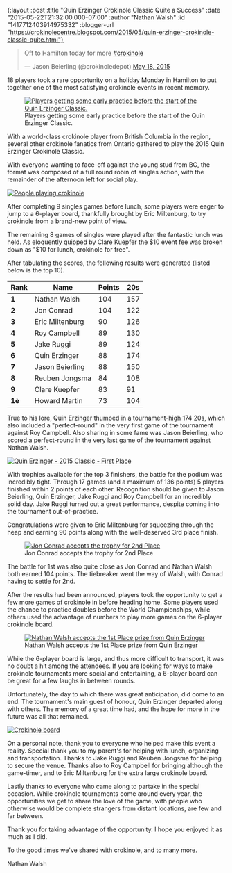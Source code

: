 {:layout :post
 :title "Quin Erzinger Crokinole Classic Quite a Success"
 :date "2015-05-22T21:32:00.000-07:00"
 :author "Nathan Walsh"
 :id "1417712403914975332"
 :blogger-url "https://crokinolecentre.blogspot.com/2015/05/quin-erzinger-crokinole-classic-quite.html"}

<blockquote class="twitter-tweet" data-lang="en"><p lang="en" dir="ltr">Off to Hamilton today for more <a href="https://twitter.com/hashtag/crokinole?src=hash">#crokinole</a></p>&mdash; Jason Beierling (@crokinoledepot) <a href="https://twitter.com/crokinoledepot/status/600275879562870784">May 18, 2015</a></blockquote><script async src="https://platform.twitter.com/widgets.js"></script>

18 players took a rare opportunity on a holiday Monday in Hamilton to put together one of the most satisfying crokinole events in recent memory.

<figure>
	<a href="/images/2015-05-22-quin-erzinger-crokinole-classic-quite/IMG\_3690.jpg"><img src="/images/2015-05-22-quin-erzinger-crokinole-classic-quite/IMG\_3690.jpg" alt="Players getting some early practice before the start of the Quin Erzinger Classic." /></a>
	<figcaption>Players getting some early practice before the start of the Quin Erzinger Classic.</figcaption>
</figure>

With a world-class crokinole player from British Columbia in the region, several other crokinole fanatics from Ontario gathered to play the 2015 Quin Erzinger Crokinole Classic.

With everyone wanting to face-off against the young stud from BC, the format was composed of a full round robin of singles action, with the remainder of the afternoon left for social play.

[![People playing crokinole](/images/2015-05-22-quin-erzinger-crokinole-classic-quite/IMG_3692.jpg)](/images/2015-05-22-quin-erzinger-crokinole-classic-quite/IMG_3692.jpg)

After completing 9 singles games before lunch, some players were eager to jump to a 6-player board, thankfully brought by Eric Miltenburg, to try crokinole from a brand-new point of view.

The remaining 8 games of singles were played after the fantastic lunch was held. As eloquently quipped by Clare Kuepfer the $10 event fee was broken down as "$10 for lunch, crokinole for free".

After tabulating the scores, the following results were generated (listed below is the top 10).

<table>
	<thead>
		<tr>
			<th>Rank</th>
			<th>Name</th>
			<th>Points</th>
			<th>20s</th>
		</tr>
	</thead>
	<tbody>
		<tr>
			<td><strong>1</strong></td>
			<td>Nathan Walsh</td>
			<td>104</td>
			<td>157</td>
		</tr>
		<tr>
			<td><strong>2</strong></td>
			<td>Jon Conrad</td>
			<td>104</td>
			<td>122</td>
		</tr>
		<tr>
			<td><strong>3</strong></td>
			<td>Eric Miltenburg</td>
			<td>90</td>
			<td>126</td>
		</tr>
		<tr>
			<td><strong>4</strong></td>
			<td>Roy Campbell</td>
			<td>89</td>
			<td>130</td>
		</tr>
		<tr>
			<td><strong>5</strong></td>
			<td>Jake Ruggi</td>
			<td>89</td>
			<td>124</td>
		</tr>
		<tr>
			<td><strong>6</strong></td>
			<td>Quin Erzinger</td>
			<td>88</td>
			<td>174</td>
		</tr>
		<tr>
			<td><strong>7</strong></td>
			<td>Jason Beierling</td>
			<td>88</td>
			<td>150</td>
		</tr>
		<tr>
			<td><strong>8</strong></td>
			<td>Reuben Jongsma</td>
			<td>84</td>
			<td>108</td>
		</tr>
		<tr>
			<td><strong>9</strong></td>
			<td>Clare Kuepfer</td>
			<td>83</td>
			<td>91</td>
		</tr>
		<tr>
			<td><strong>1è</strong></td>
			<td>Howard Martin</td>
			<td>73</td>
			<td>104</td>
		</tr>
	</tbody>
</table>

True to his lore, Quin Erzinger thumped in a tournament-high 174 20s, which also included a "perfect-round" in the very first game of the tournament against Roy Campbell. Also sharing in some fame was Jason Beierling, who scored a perfect-round in the very last game of the tournament against Nathan Walsh.

[![Quin Erzinger - 2015 Classic - First Place](/images/2015-05-22-quin-erzinger-crokinole-classic-quite/CFTePm_VAAALUUx.jpg)](/images/2015-05-22-quin-erzinger-crokinole-classic-quite/CFTePm_VAAALUUx.jpg)

With trophies available for the top 3 finishers, the battle for the podium was incredibly tight. Through 17 games (and a maximum of 136 points) 5 players finished within 2 points of each other. Recognition should be given to Jason Beierling, Quin Erzinger, Jake Ruggi and Roy Campbell for an incredibly solid day. Jake Ruggi turned out a great performance, despite coming into the tournament out-of-practice.

Congratulations were given to Eric Miltenburg for squeezing through the heap and earning 90 points along with the well-deserved 3rd place finish.

<figure>
	<a href="/images/2015-05-22-quin-erzinger-crokinole-classic-quite/IMG\_3698.jpg"><img src="/images/2015-05-22-quin-erzinger-crokinole-classic-quite/IMG\_3698.jpg" alt="Jon Conrad accepts the trophy for 2nd Place" /></a>
	<figcaption>Jon Conrad accepts the trophy for 2nd Place</figcaption>
</figure>

The battle for 1st was also quite close as Jon Conrad and Nathan Walsh both earned 104 points. The tiebreaker went the way of Walsh, with Conrad having to settle for 2nd.

After the results had been announced, players took the opportunity to get a few more games of crokinole in before heading home. Some players used the chance to practice doubles before the World Championships, while others used the advantage of numbers to play more games on the 6-player crokinole board.

<figure>
	<a href="/images/2015-05-22-quin-erzinger-crokinole-classic-quite/IMG\_3702.jpg"><img src="/images/2015-05-22-quin-erzinger-crokinole-classic-quite/IMG\_3702.jpg" alt="Nathan Walsh accepts the 1st Place prize from Quin Erzinger" /></a>
	<figcaption>Nathan Walsh accepts the 1st Place prize from Quin Erzinger</figcaption>
</figure>

While the 6-player board is large, and thus more difficult to transport, it was no doubt a hit among the attendees. If you are looking for ways to make crokinole tournaments more social and entertaining, a 6-player board can be great for a few laughs in between rounds.

Unfortunately, the day to which there was great anticipation, did come to an end. The tournament's main guest of honour, Quin Erzinger departed along with others. The memory of a great time had, and the hope for more in the future was all that remained.

[![Crokinole board](/images/2015-05-22-quin-erzinger-crokinole-classic-quite/IMG_3705.jpg)](/images/2015-05-22-quin-erzinger-crokinole-classic-quite/IMG_3705.jpg)

On a personal note, thank you to everyone who helped make this event a reality. Special thank you to my parent's for helping with lunch, organizing and transportation. Thanks to Jake Ruggi and Reuben Jongsma for helping to secure the venue. Thanks also to Roy Campbell for bringing although the game-timer, and to Eric Miltenburg for the extra large crokinole board.

Lastly thanks to everyone who came along to partake in the special occasion. While crokinole tournaments come around every year, the opportunities we get to share the love of the game, with people who otherwise would be complete strangers from distant locations, are few and far between. 

Thank you for taking advantage of the opportunity. I hope you enjoyed it as much as I did.

To the good times we've shared with crokinole, and to many more.

Nathan Walsh
